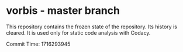 # vorbis - master branch

This repository contains the frozen state of the repository.
Its history is cleared. It is used only for static code
analysis with Codacy.

Commit Time: 1716293945